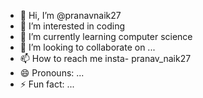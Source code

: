 - 👋 Hi, I’m @pranavnaik27
- 👀 I’m interested in coding
- 🌱 I’m currently learning computer science
- 💞️ I’m looking to collaborate on ...
- 📫 How to reach me insta- pranav_naik27
- 😄 Pronouns: ...
- ⚡ Fun fact: ...

<!---
pranavnaik27/pranavnaik27 is a ✨ special ✨ repository because its `README.md` (this file) appears on your GitHub profile.
You can click the Preview link to take a look at your changes.
--->
